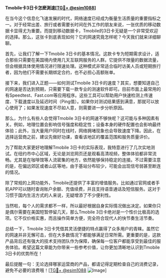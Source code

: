 **Tmobile卡3日卡怎麽測速[[TG💪+ @esim1088](https://t.me/s/esim1088)]**

在当今这个信息化飞速发展的时代，网络速度已经成为衡量生活质量的重要指标之一。对于经常出差、旅行或者需要长时间在外工作的朋友来说，一张优质的移动数据卡显得尤为重要。而提到移动数据卡，Tmobile的3日卡无疑是一个非常受欢迎的选择。那么，这张卡到底表现如何？它的网速究竟怎样呢？今天我们就来详细聊聊。

首先，让我们了解一下Tmobile 3日卡的基本情况。这款卡专为短期需求设计，适合那些只需要在美国境内使用几天互联网服务的人群。它提供不限量的数据流量，但会根据具体使用情况进行限速处理。这种模式非常适合临时访美人员或短期旅行者，因为他们不需要长期绑定合约，也不必担心高额账单。

接下来，我们进入正题——如何测试Tmobile 3日卡的速度？其实，想要知道自己的网速是否达到预期，只需要下载一款专业的测速软件即可。目前市面上最常用的有Speedtest、Fast.com等应用程序。这些工具可以帮助用户快速检测上传速度、下载速度以及延迟时间（Ping值）。如果你对测试结果感到满意，那就可以放心使用了；如果发现速度不尽如人意，则需要进一步分析原因。

那么，为什么有些人会觉得Tmobile 3日卡的网速不够快呢？这可能与多种因素有关。例如，地理位置会影响信号强度和稳定性；设备本身的硬件配置也会影响最终体验；此外，当大量用户同时在线时，网络拥堵现象也会导致速度下降。因此，在选择运营商之前，建议先做好功课，查看该地区的覆盖范围和服务质量评价。

为了帮助大家更好地理解Tmobile 3日卡的实际表现，我特意进行了几次实地测试。在纽约市中心区域，无论是浏览网页还是观看高清视频，整体体验都非常流畅。尤其是在咖啡馆等人流密集的地方，依然能够保持稳定的连接。不过需要注意的是，在偏远郊区或者山区等地，由于基站分布较少，可能会出现信号弱甚至断连的情况。

除了常规的上网功能外，Tmobile还提供了丰富的增值服务。比如通过官网或者手机APP可以随时查询账户余额、充值续费，并且支持语音通话及短信服务。这对于习惯于国内生活方式的人来说，无疑增添了不少便利性。

当然啦，每个人的需求都不一样，所以最好根据自身实际情况做出决定。如果你只是偶尔需要在美国短暂停留几天，那么Tmobile 3日卡绝对是一个性价比极高的选项。它不仅价格实惠，而且操作简单方便，完全符合现代人的快节奏生活节奏。

总结一下，Tmobile 3日卡凭借其灵活便捷的特点赢得了众多用户的青睐。虽然它的网速并非无懈可击，但在大多数情况下都能够满足日常所需。更重要的是，这款产品背后还有强大的技术支持团队作为保障，确保每一位客户都能享受到最佳的服务体验。希望这篇文章能为你带来一些参考价值，让你更加清晰地认识到Tmobile 3日卡的优势所在！

最后提醒一句：无论选择哪家运营商的产品，都请记得定期检查自己的消费记录，避免不必要的浪费哦！[[TG💪+ @esim1088](https://t.me/s/esim1088) ![Image](https://i.postimg.cc/4NQfJmqS/Snipaste-2025-05-13-00-14-12.png)]